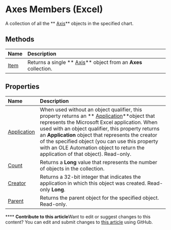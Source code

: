
# Axes Members (Excel)
A collection of all the  ** [Axis](7e08c61b-90f4-8d91-0ee2-84283d10b324.md)** objects in the specified chart.

## Methods



|**Name**|**Description**|
|:-----|:-----|
| [Item](5e89a576-d2a0-d069-4db6-fc1cf9bd6c61.md)|Returns a single  ** [Axis](7e08c61b-90f4-8d91-0ee2-84283d10b324.md)** object from an **Axes** collection.|

## Properties



|**Name**|**Description**|
|:-----|:-----|
| [Application](69b31571-68ad-dfb8-ea28-529cfa150132.md)|When used without an object qualifier, this property returns an  ** [Application](19b73597-5cf9-4f56-8227-b5211f657f6f.md)**object that represents the Microsoft Excel application. When used with an object qualifier, this property returns an  **Application** object that represents the creator of the specified object (you can use this property with an OLE Automation object to return the application of that object). Read-only.|
| [Count](67b36793-d9a2-9b92-edd1-b7c9f4348f8d.md)|Returns a  **Long** value that represents the number of objects in the collection.|
| [Creator](7e183096-b65a-6014-ced7-1d296eaf6731.md)|Returns a 32-bit integer that indicates the application in which this object was created. Read-only  **Long**.|
| [Parent](d5cd5daf-7579-4df3-8dad-b3daf3e5b5ae.md)|Returns the parent object for the specified object. Read-only.|

****   **Contribute to this article**Want to edit or suggest changes to this content? You can edit and submit changes to  [this article](https://github.com/jhershey00/VBA_Excel_Test/OpenXMLCon/articles/10a6fffe-65ff-e9b2-813c-357664e276a5.md) using GitHub.

